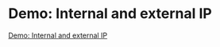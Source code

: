 # Demo: Internal and external IP

[Demo: Internal and external IP](https://www.cloudskillsboost.google/course_sessions/1685038/video/314339)
